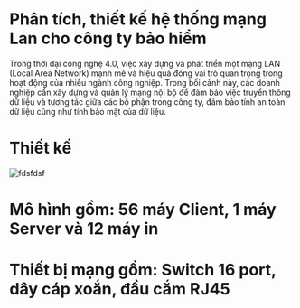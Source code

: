 # Phân tích, thiết kế hệ thống mạng Lan cho công ty bảo hiểm
Trong thời đại công nghệ 4.0, việc xây dựng và phát triển một mạng LAN (Local Area Network) mạnh mẽ và hiệu quả đóng vai trò quan trọng trong hoạt động của nhiều ngành công nghiệp. Trong bối cảnh này, các doanh nghiệp cần xây dựng và quản lý mạng nội bộ để đảm bảo việc truyền thông dữ liệu và tương tác giữa các bộ phận trong công ty, đảm bảo tính an toàn dữ liệu cũng như tính bảo mật của dữ liệu.
# Thiết kế
![fdsfdsf](https://github.com/bimbim3011/computer-networks/assets/139091741/5697a55e-5b4a-4be2-823b-ffb20ff92e72)
# Mô hình gồm: 56 máy Client, 1 máy Server và 12 máy in
# Thiết bị mạng gồm: Switch 16 port, dây cáp xoắn, đầu cắm RJ45
